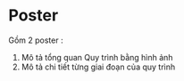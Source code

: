 # Poster

Gồm 2 poster :
1. Mô tả tổng quan Quy trình bằng hình ảnh
2. Mô tả chi tiết từng giai đoạn của quy trình
